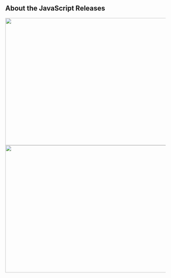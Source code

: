 ## About the JavaScript Releases

<img src="1.jpg" width="700" height="400">
<img src="2.jpg" width="700" height="400">
